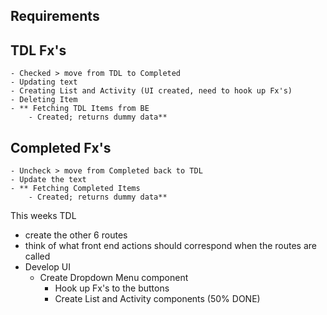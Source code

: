 Requirements
---

TDL Fx's
---
    - Checked > move from TDL to Completed
    - Updating text
    - Creating List and Activity (UI created, need to hook up Fx's)
    - Deleting Item
    - ** Fetching TDL Items from BE
        - Created; returns dummy data**


Completed Fx's
---
    - Uncheck > move from Completed back to TDL
    - Update the text
    - ** Fetching Completed Items
        - Created; returns dummy data**

This weeks TDL
- create the other 6 routes
- think of what front end actions should correspond when the routes are called
- Develop UI
    -   Create Dropdown Menu component
        -   Hook up Fx's to the buttons
        -   Create List and Activity components (50% DONE)
